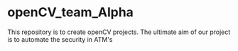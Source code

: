 # openCV_team_Alpha
This repository is to create openCV projects.
The ultimate aim of our project is to automate the security in ATM's
